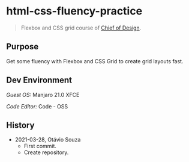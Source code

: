 # html-css-fluency-practice

> Flexbox and CSS grid course of [Chief of Design](https://www.chiefofdesign.com.br/).

## Purpose

Get some fluency with Flexbox and CSS Grid to create grid layouts fast.


## Dev Environment

_Guest OS:_ Manjaro 21.0 XFCE

_Code Editor:_ Code - OSS

## History

- 2021-03-28, Otávio Souza
  - First commit.
  - Create repository.